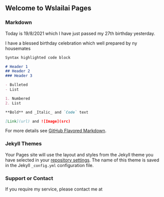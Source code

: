 ## Welcome to Wslailai Pages



### Markdown

Today is 19/8/2021 which I have just passed my 27th birthday yesterday.

I have a blessed birthday celebration which well prepared by ny housemates

```markdown
Syntax highlighted code block

# Header 1
## Header 2
### Header 3

- Bulleted
- List

1. Numbered
2. List

**Bold** and _Italic_ and `Code` text

[Link](url) and ![Image](src)
```

For more details see [GitHub Flavored Markdown](https://guides.github.com/features/mastering-markdown/).

### Jekyll Themes

Your Pages site will use the layout and styles from the Jekyll theme you have selected in your [repository settings](https://github.com/Wslai818/Dummy/settings/pages). The name of this theme is saved in the Jekyll `_config.yml` configuration file.

### Support or Contact

If you require my service, please contact me at
